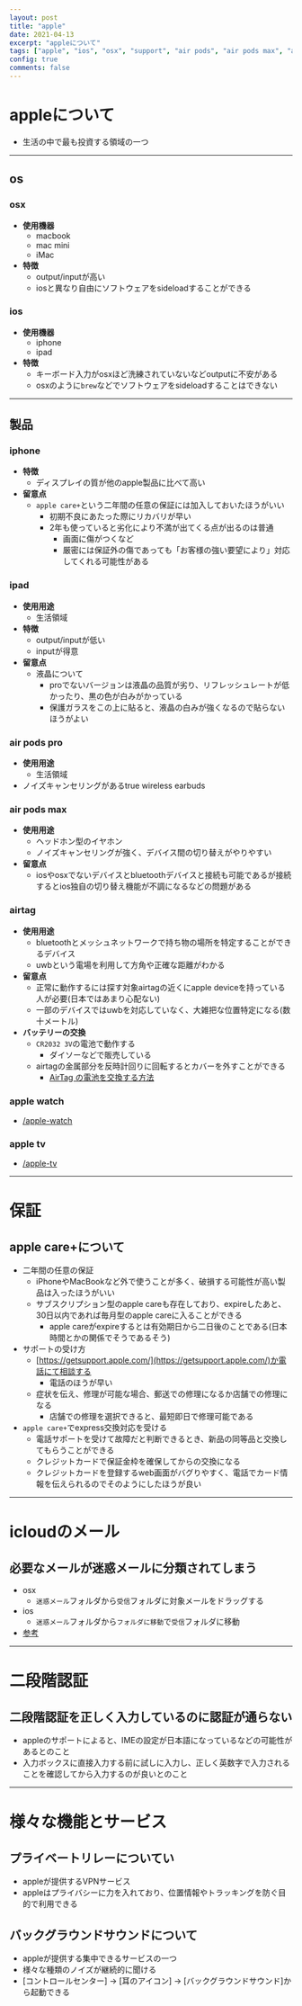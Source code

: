 ```yaml
---
layout: post
title: "apple"
date: 2021-04-13
excerpt: "appleについて"
tags: ["apple", "ios", "osx", "support", "air pods", "air pods max", "airtag"]
config: true
comments: false
---
```



# appleについて
 - 生活の中で最も投資する領域の一つ

---

## os

### osx
 - **使用機器**
   - macbook
   - mac mini
   - iMac
 - **特徴**
   - output/inputが高い
   - iosと異なり自由にソフトウェアをsideloadすることができる

### ios
 - **使用機器**
   - iphone 
   - ipad
 - **特徴**
   - キーボード入力がosxほど洗練されていないなどoutputに不安がある
   - osxのように`brew`などでソフトウェアをsideloadすることはできない

---

## 製品

### iphone
 - **特徴**
   - ディスプレイの質が他のapple製品に比べて高い
 - **留意点**
   - `apple care+`という二年間の任意の保証には加入しておいたほうがいい
     - 初期不良にあたった際にリカバリが早い
     - 2年も使っていると劣化により不満が出てくる点が出るのは普通
       - 画面に傷がつくなど　
       - 厳密には保証外の傷であっても「お客様の強い要望により」対応してくれる可能性がある

### ipad
 - **使用用途**
   - 生活領域
 - **特徴**
   - output/inputが低い
   - inputが得意
 - **留意点**
   - 液晶について
     - proでないバージョンは液晶の品質が劣り、リフレッシュレートが低かったり、黒の色が白みがかっている
     - 保護ガラスをこの上に貼ると、液晶の白みが強くなるので貼らないほうがよい

### air pods pro
 - **使用用途**
   - 生活領域
 - ノイズキャンセリングがあるtrue wireless earbuds

### air pods max
 - **使用用途**
   - ヘッドホン型のイヤホン
   - ノイズキャンセリングが強く、デバイス間の切り替えがやりやすい
 - **留意点**
   - iosやosxでないデバイスとbluetoothデバイスと接続も可能であるが接続するとios独自の切り替え機能が不調になるなどの問題がある
 
### airtag
 - **使用用途**
   - bluetoothとメッシュネットワークで持ち物の場所を特定することができるデバイス
   - uwbという電場を利用して方角や正確な距離がわかる
 - **留意点**
   - 正常に動作するには探す対象airtagの近くにapple deviceを持っている人が必要(日本ではあまり心配ない)
   - 一部のデバイスではuwbを対応していなく、大雑把な位置特定になる(数十メートル)
 - **バッテリーの交換** 
   - `CR2032 3V`の電池で動作する
     - ダイソーなどで販売している
   - airtagの金属部分を反時計回りに回転するとカバーを外すことができる
     - [AirTag の電池を交換する方法](https://support.apple.com/ja-jp/HT211670)

### apple watch
 - [/apple-watch](/apple-watch)

### apple tv
 - [/apple-tv](/apple-tv)

---

# 保証

## apple care+について
 - 二年間の任意の保証
   - iPhoneやMacBookなど外で使うことが多く、破損する可能性が高い製品は入ったほうがいい
   - サブスクリプション型のapple careも存在しており、expireしたあと、30日以内であれば毎月型のapple careに入ることができる
     - apple careがexpireするとは有効期日から二日後のことである(日本時間とかの関係でそうであるそう)
 - サポートの受け方
   - [https://getsupport.apple.com/](https://getsupport.apple.com/)か電話にて相談する
     - 電話のほうが早い
   - 症状を伝え、修理が可能な場合、郵送での修理になるか店舗での修理になる
     - 店舗での修理を選択できると、最短即日で修理可能である
 - `apple care+`でexpress交換対応を受ける
   - 電話サポートを受けて故障だと判断できるとき、新品の同等品と交換してもらうことができる
   - クレジットカードで保証金枠を確保してからの交換になる
   - クレジットカードを登録するweb画面がバグりやすく、電話でカード情報を伝えられるのでそのようにしたほうが良い

---

# icloudのメール

## 必要なメールが迷惑メールに分類されてしまう
 - osx
   - `迷惑メール`フォルダから`受信`フォルダに対象メールをドラッグする
 - ios
   - `迷惑メール`フォルダから`フォルダに移動`で`受信`フォルダに移動
 - [参考](https://support.apple.com/ja-jp/HT202315)

---

# 二段階認証

## 二段階認証を正しく入力しているのに認証が通らない
 - appleのサポートによると、IMEの設定が日本語になっているなどの可能性があるとのこと
 - 入力ボックスに直接入力する前に試しに入力し、正しく英数字で入力されることを確認してから入力するのが良いとのこと

---

# 様々な機能とサービス

## プライベートリレーについてい
 - appleが提供するVPNサービス
 - appleはプライバシーに力を入れており、位置情報やトラッキングを防ぐ目的で利用できる

## バックグラウンドサウンドについて
 - appleが提供する集中できるサービスの一つ
 - 様々な種類のノイズが継続的に聞ける
 - [コントロールセンター] -> [耳のアイコン] -> [バックグラウンドサウンド]から起動できる
